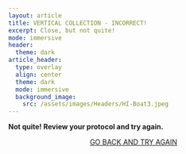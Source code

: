 ```yaml
---
layout: article
title: VERTICAL COLLECTION - INCORRECT!
excerpt: Close, but not quite!
mode: immersive
header:
  theme: dark
article_header:
  type: overlay
  align: center
  theme: dark
  mode: immersive
  background_image:
    src: /assets/images/Headers/HI-Boat3.jpeg
---
```


**Not quite! Review your protocol and try again.**


<p align="center">
<a class="button button--outline-primary button--pill" href="VerticalSupplies1">GO BACK AND TRY AGAIN</a></p>